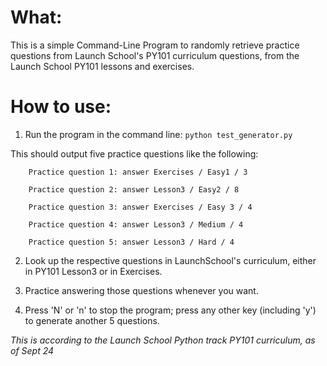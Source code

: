 # What:
This is a simple Command-Line Program to randomly retrieve practice questions from
Launch School's PY101 curriculum questions, from the Launch School PY101 lessons and exercises.

# How to use:

1. Run the program in the command line: ```python test_generator.py```

This should output five practice questions like the following:<br>

```
	Practice question 1: answer Exercises / Easy1 / 3

	Practice question 2: answer Lesson3 / Easy2 / 8 

	Practice question 3: answer Exercises / Easy 3 / 4 

	Practice question 4: answer Lesson3 / Medium / 4 

	Practice question 5: answer Lesson3 / Hard / 4
```


2. Look up the respective questions in LaunchSchool's curriculum, 
    either in PY101 Lesson3 or in Exercises. 

3. Practice answering those questions whenever you want. 

4. Press 'N' or 'n' to stop the program; press any other key (including 'y') to generate another 5 questions.

_This is according to the Launch School Python track PY101 curriculum, as of Sept 24_
